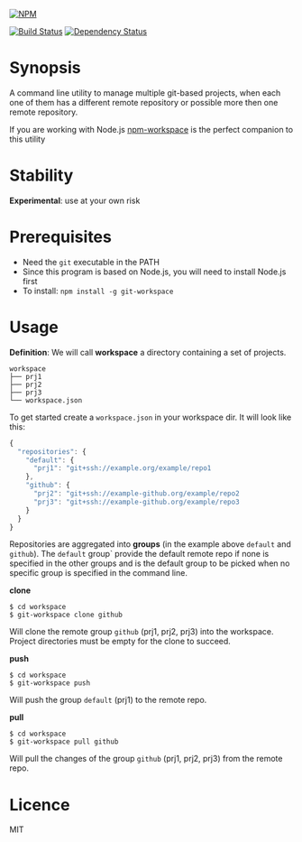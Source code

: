 [![NPM](https://nodei.co/npm/git-workspace.png?downloads=true)](https://nodei.co/npm/git-workspace/)

[![Build Status](https://travis-ci.org/mariocasciaro/git-workspace.png)](https://travis-ci.org/mariocasciaro/git-workspace) [![Dependency Status](https://david-dm.org/mariocasciaro/git-workspace.png)](https://david-dm.org/mariocasciaro/git-workspace)


# Synopsis

A command line utility to manage multiple git-based projects, when each one of them has a different remote repository
or possible more then one remote repository.

If you are working with Node.js [npm-workspace](https://github.com/mariocasciaro/npm-workspace) is the perfect companion
to this utility

# Stability

**Experimental**: use at your own risk

# Prerequisites

* Need the `git` executable in the PATH
* Since this program is based on Node.js, you will need to install Node.js first
* To install: `npm install -g git-workspace`

# Usage

**Definition**: We will call **workspace** a directory containing a set of projects.

```
workspace
├── prj1
├── prj2
├── prj3
└── workspace.json
```

To get started create a `workspace.json` in your workspace dir. It will look like this:
```javascript
{
  "repositories": {
    "default": {
      "prj1": "git+ssh://example.org/example/repo1
    },
    "github": {
      "prj2": "git+ssh://example-github.org/example/repo2
      "prj3": "git+ssh://example-github.org/example/repo3
    }
  }
}
```

Repositories are aggregated into **groups** (in the example above `default` and `github`). The `default` group`
provide the default remote repo if none is specified in the other groups and is the default group to be picked
when no specific group is specified in the command line.

__clone__
```
$ cd workspace
$ git-workspace clone github
```
Will clone the remote group `github` (prj1, prj2, prj3) into the workspace. Project directories must be empty for the clone
to succeed.


__push__
```
$ cd workspace
$ git-workspace push
```
Will push the group `default` (prj1) to the remote repo.


__pull__
```
$ cd workspace
$ git-workspace pull github
```
Will pull the changes of the group `github` (prj1, prj2, prj3) from the remote repo.


# Licence

MIT

